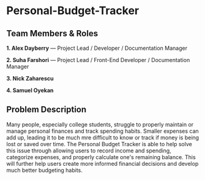 # Personal-Budget-Tracker

## Team Members & Roles 
**1. Alex Dayberry** — Project Lead / Developer / Documentation Manager

**2. Suha Farshori** — Project Lead / Front-End Developer / Documentation Manager
    
**3. Nick Zaharescu** 

**4. Samuel Oyekan**

## Problem Description
Many people, especially college students, struggle to properly maintain or manage personal finances and track spending habits. Smaller expenses can add up, leading it to be much mre difficult to know or track if money is being lost or saved over time. The Personal Budget Tracker is able to help solve this issue through allowing users to record income and spending, categorize expenses, and properly calculate one's remaining balance. This will further help users create more informed financial decisions and develop much better budgeting habits. 
